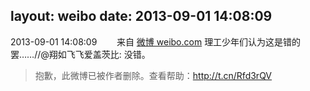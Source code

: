 layout: weibo
date: 2013-09-01 14:08:09
---
<meta name="referrer" content="no-referrer" />

2013-09-01 14:08:09  &nbsp;&nbsp;&nbsp;&nbsp;&nbsp;&nbsp; 来自 <a href="http://weibo.com/" rel="nofollow">微博 weibo.com</a>
理工少年们认为这是错的罢……//@翔如飞飞爱盖茨比: 没错。
>  抱歉，此微博已被作者删除。查看帮助：http://t.cn/Rfd3rQV
